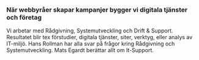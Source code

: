 ### När webbyråer skapar kampanjer bygger vi digitala tjänster och företag

Vi arbetar med Rådgivning, Systemutveckling och Drift & Support. Resultatet blir tex förstudier, digitala tjänster, siter, verktyg, eller analys av IT-miljö. Hans Rollman har alla svar på frågor kring Rådgivning och Systemutveckling. Mats Egardt berättar allt om It-Support.